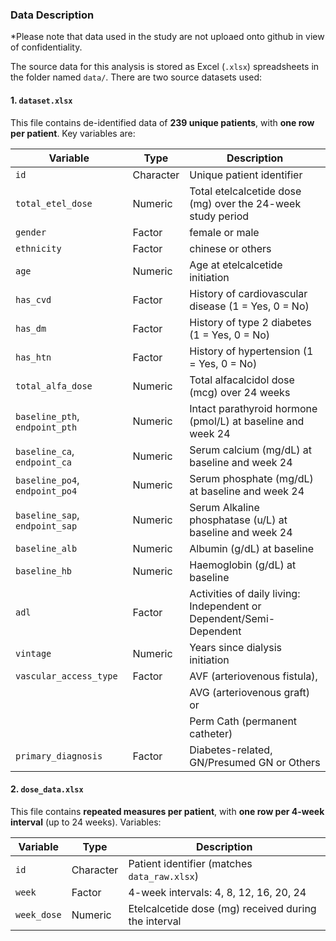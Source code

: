 ### Data Description

*Please note that data used in the study are not uploaed onto github in view of confidentiality. 

The source data for this analysis is stored as Excel (`.xlsx`) spreadsheets in the folder named `data/`. There are two source datasets used:

#### 1. `dataset.xlsx`

This file contains de-identified data of **239 unique patients**, with **one row per patient**. Key variables are:

| Variable                       | Type      | Description                                                         |
|--------------------------------|-----------|---------------------------------------------------------------------|
| `id`                           | Character | Unique patient identifier                                           |
| `total_etel_dose`              | Numeric   | Total etelcalcetide dose (mg) over the 24-week study period         |
| `gender`                       | Factor    | female or male                                                      |
| `ethnicity`                    | Factor    | chinese or others                                                   |
| `age`                          | Numeric   | Age at etelcalcetide initiation                                     |
| `has_cvd`                      | Factor    | History of cardiovascular disease (1 = Yes, 0 = No)                 |
| `has_dm`                       | Factor    | History of type 2 diabetes (1 = Yes, 0 = No)                        |
| `has_htn`                      | Factor    | History of hypertension (1 = Yes, 0 = No)                           |
| `total_alfa_dose`              | Numeric   | Total alfacalcidol dose (mcg) over 24 weeks                         |
| `baseline_pth`, `endpoint_pth` | Numeric   | Intact parathyroid hormone (pmol/L) at baseline and week 24         |
| `baseline_ca`, `endpoint_ca`   | Numeric   | Serum calcium (mg/dL) at baseline and week 24                       |
| `baseline_po4`, `endpoint_po4` | Numeric   | Serum phosphate (mg/dL) at baseline and week 24                     |
| `baseline_sap`, `endpoint_sap` | Numeric   | Serum Alkaline phosphatase (u/L) at baseline and week 24            |
| `baseline_alb`                 | Numeric   | Albumin (g/dL) at baseline                                          |
| `baseline_hb`                  | Numeric   | Haemoglobin (g/dL) at baseline                                      |
| `adl`                          | Factor    | Activities of daily living: Independent or Dependent/Semi-Dependent |
| `vintage`                      | Numeric   | Years since dialysis initiation                                     |
| `vascular_access_type`         | Factor    | AVF (arteriovenous fistula),                                        |
|                                |           | AVG (arteriovenous graft) or                                        |
|                                |           | Perm Cath (permanent catheter)                                      |
| `primary_diagnosis`            | Factor    | Diabetes-related, GN/Presumed GN or Others                          |

#### 2. `dose_data.xlsx`

This file contains **repeated measures per patient**, with **one row per 4-week interval** (up to 24 weeks). Variables:

| Variable    | Type      | Description                                          |
|-------------|-----------|------------------------------------------------------|
| `id`        | Character | Patient identifier (matches `data_raw.xlsx`)         |
| `week`      | Factor    | 4-week intervals: 4, 8, 12, 16, 20, 24               |
| `week_dose` | Numeric   | Etelcalcetide dose (mg) received during the interval |
